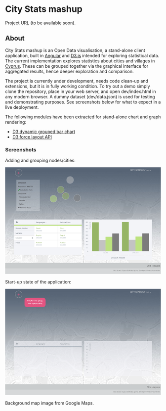 # City Stats mashup

Project URL (to be available soon).

## About

City Stats mashup is an Open Data visualisation, a stand-alone client application, built in [Angular](https://angularjs.org/) and [D3.js](http://d3js.org/) intended for exploring statistical data. The current implementation explores statistics about cities and villages in [Cyprus](http://en.wikipedia.org/wiki/Cyprus). These can be grouped together via the graphical interface for aggregated results, hence deeper exploration and comparison.

The project is currently under development, needs code clean-up and extensions, but it is in fully working condition. To try out a demo simply clone the repository, place in your web server, and open dev/index.html in any modern browser. A dummy dataset (dev/data.json) is used for testing and demonstrating purposes. See screenshots below for what to expect in a live deployment.

The following modules have been extracted for stand-alone chart and graph rendering:

- [D3 dynamic grouped bar chart](https://github.com/chriskmnds/d3-dynamic-grouped-bar-chart)
- [D3 force layout API](https://github.com/chriskmnds/d3-force-layout-api)

### Screenshots

Adding and grouping nodes/cities:

![alt tag](./img/05.55.17.png)

Start-up state of the application:

![alt tag](./img/05.55.47.png)

Background map image from Google Maps.
